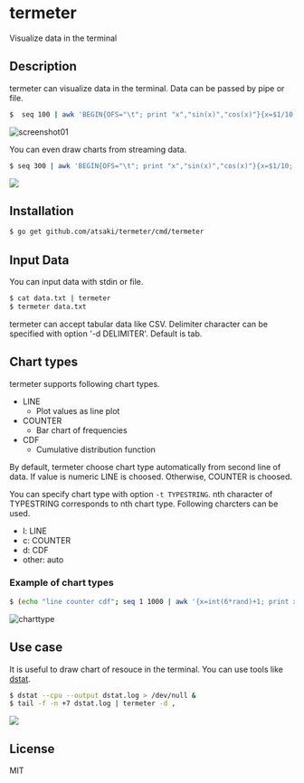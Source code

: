 # termeter
Visualize data in the terminal

## Description

termeter can visualize data in the terminal. Data can be passed by pipe or file.

```bash
$  seq 100 | awk 'BEGIN{OFS="\t"; print "x","sin(x)","cos(x)"}{x=$1/10; print x,sin(x),cos(x)}' | termeter
```

![screenshot01](https://qiita-image-store.s3.amazonaws.com/0/15114/d838dbcd-5629-3f7c-da0e-710a899dac20.png)

You can even draw charts from streaming data.  

```bash
$ seq 300 | awk 'BEGIN{OFS="\t"; print "x","sin(x)","cos(x)"}{x=$1/10; print x,sin(x),cos(x); system("sleep 0.1")}' | termeter
```

<a href="https://asciinema.org/a/18127"><img src="https://asciinema.org/a/18127.png" /></a>

## Installation

```bash
$ go get github.com/atsaki/termeter/cmd/termeter
```

## Input Data

You can input data with stdin or file.

```bash
$ cat data.txt | termeter
$ termeter data.txt
```

termeter can accept tabular data like CSV. 
Delimiter character can be specified with option '-d DELIMITER'. Default is tab.

## Chart types

termeter supports following chart types. 

* LINE
  * Plot values as line plot
* COUNTER
  * Bar chart of frequencies
* CDF
  * Cumulative distribution function

By default, termeter choose chart type automatically from second line of data.
If value is numeric LINE is choosed. Otherwise, COUNTER is choosed. 

You can specify chart type with option ```-t TYPESTRING```.
nth character of TYPESTRING corresponds to nth chart type.
Following charcters can be used.

* l: LINE
* c: COUNTER
* d: CDF
* other: auto

### Example of chart types

```bash
$ (echo "line counter cdf"; seq 1 1000 | awk '{x=int(6*rand)+1; print x,x,x}') | termeter -d " " -t lcd -S numerical
```

![charttype](https://qiita-image-store.s3.amazonaws.com/0/15114/653ddf3a-bc0f-6f76-f39f-984bd33eaff4.png)

## Use case

It is useful to draw chart of resouce in the terminal.
You can use tools like [dstat](https://github.com/dagwieers/dstat).

```bash
$ dstat --cpu --output dstat.log > /dev/null &
$ tail -f -n +7 dstat.log | termeter -d ,
```

<a href="https://asciinema.org/a/18129"><img src="https://asciinema.org/a/18129.png" /></a>

## License

MIT
